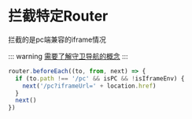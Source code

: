 <!--
 * @Author: your name
 * @Date: 2021-02-12 14:15:18
 * @LastEditTime: 2021-02-12 14:30:40
 * @LastEditors: Please set LastEditors
 * @Description: In User Settings Edit
 * @FilePath: /vuepress-starter/docs/Projects/VenueOnlineManageSystem/2-VueRouterConstruction/2-0-FileConstruction/README.md
-->
# 拦截特定Router
拦截的是pc端兼容的iframe情况

::: warning
[需要了解守卫导航的概念](https://router.vuejs.org/zh/guide/advanced/navigation-guards.html#%E5%AF%BC%E8%88%AA%E5%AE%88%E5%8D%AB)
:::

```js
router.beforeEach((to, from, next) => {
  if (to.path !== '/pc' && isPC && !isIframeEnv) {
    next('/pc?iframeUrl=' + location.href)
  }
  next()
})
```